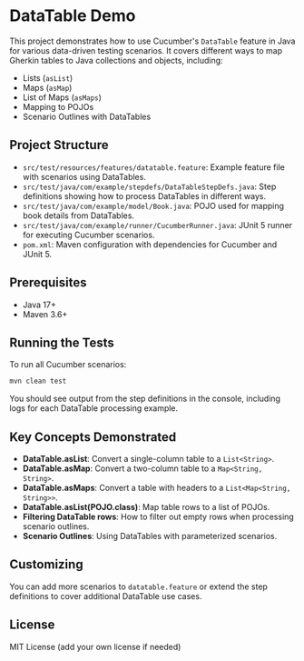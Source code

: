 # DataTable Demo

This project demonstrates how to use Cucumber's `DataTable` feature in Java for various data-driven testing scenarios. It covers different ways to map Gherkin tables to Java collections and objects, including:

- Lists (`asList`)
- Maps (`asMap`)
- List of Maps (`asMaps`)
- Mapping to POJOs
- Scenario Outlines with DataTables

## Project Structure

- `src/test/resources/features/datatable.feature`: Example feature file with scenarios using DataTables.
- `src/test/java/com/example/stepdefs/DataTableStepDefs.java`: Step definitions showing how to process DataTables in different ways.
- `src/test/java/com/example/model/Book.java`: POJO used for mapping book details from DataTables.
- `src/test/java/com/example/runner/CucumberRunner.java`: JUnit 5 runner for executing Cucumber scenarios.
- `pom.xml`: Maven configuration with dependencies for Cucumber and JUnit 5.

## Prerequisites

- Java 17+
- Maven 3.6+

## Running the Tests

To run all Cucumber scenarios:

```sh
mvn clean test
```

You should see output from the step definitions in the console, including logs for each DataTable processing example.

## Key Concepts Demonstrated

- **DataTable.asList**: Convert a single-column table to a `List<String>`.
- **DataTable.asMap**: Convert a two-column table to a `Map<String, String>`.
- **DataTable.asMaps**: Convert a table with headers to a `List<Map<String, String>>`.
- **DataTable.asList(POJO.class)**: Map table rows to a list of POJOs.
- **Filtering DataTable rows**: How to filter out empty rows when processing scenario outlines.
- **Scenario Outlines**: Using DataTables with parameterized scenarios.

## Customizing

You can add more scenarios to `datatable.feature` or extend the step definitions to cover additional DataTable use cases.

## License

MIT License (add your own license if needed)
```
